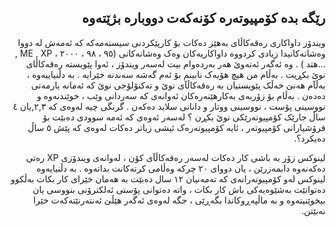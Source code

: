 <?php require("../../entete.php");?> <?php require("../../base.php");?> <?php require("../../fonctions.php");?>

<div id="corps" dir="rtl">

<h2>رێگە بدە کۆمپیوتەرە کۆنەکەت دووبارە بژێتەوە </h2>

<p>ویندۆز داواکاری رەقەکاڵای بەهێز دەکات بۆ کارپێکردنی سیستەمەکە کە ئەمەش لە دووا وەشانەکانیدا زیادی کردووە داواکاریەکان وەک وەشانەکانی (۹٥ ، ۹۸ ، ۲۰۰۰ ، ME , XP , ...هتد ) . وە ئەگەر ئەتەوێ هەر بەردەوام بیت لەسەر ویندۆز ، ئەوا پێویستە رەقەکاڵای نوێ بکڕیت . بەڵام من هیچ هۆیەک نابینم بۆ ئەم گەشە سەندنە خێرایە . بە دڵنیاییەوە ، بەڵآم هەنێ خەڵک پێویستیان بە رەقەکاڵآی نوێ و تەکنۆلۆجی نوێ کە ئەمانە یارمەتی دەدەن . بەڵام بۆ زۆربەی بەکارهێنەرەکان ئەوانەی کە سەردانی وێب ، خوێندنەوە و نووسینی پۆست ، نووسینی ووتار و دانانی سلاید دەکەن . گرنگی چیە لەوەی کە ۲,۳,یان ٤ ساڵ جارێک کۆمپیوتەرێکی نوێ بکڕن ؟ لەسەر ئەوەی کە ئەمە سوودی دەبێت بۆ فرۆشیارانی کۆمپیوتەر ، ئایە کۆمپیوتەرەک ئیشی زیاتر دەکات لەوەی کە پێش ٥ ساڵ دەیکرد؟. </p>

<p>لینوکس زۆر بە باشی کار دەکات لەسەر رەقەکاڵآی کۆن ، لەوانەی ویندۆزی XP رەتی دەکەنەوە دابمەزرێن ، یان دووای ۲۰ چرکە وەڵامی کرتەکانت بداتەوە . بە دڵنیایەوە لینوکس لەو کۆمپیوتەرانەی کە تەمەنیان ۱۲ سال دەبێت بە هەمان خێرای کار بکات بەڵکوو دەتوانێت بەشێوەیەکی باش کار بکات ، واتە دەتوانی پۆستی ئەلکترۆنی بنووسی یان بیخوێنیتەوە و بە ماڵپەڕوکاندا بگەڕێی ، جگە لەوەی ئەگەر هێڵێ ئەنتەرنێتەکەت خێرا نەبێتن. </p>

</div>
</body>
</html>
